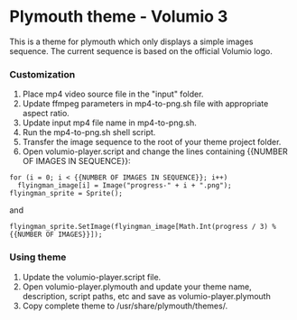 # Plymouth theme - Volumio 3

This is a theme for plymouth which only displays a simple images sequence. 
The current sequence is based on the official Volumio logo.


### Customization

1. Place mp4 video source file in the "input" folder. 
2. Update ffmpeg parameters in mp4-to-png.sh file with appropriate aspect ratio.
3. Update input mp4 file name in mp4-to-png.sh.
4. Run the mp4-to-png.sh shell script.
5. Transfer the image sequence to the root of your theme project folder.
6. Open volumio-player.script and change the lines containing
   {{NUMBER OF IMAGES IN SEQUENCE}}:
```
for (i = 0; i < {{NUMBER OF IMAGES IN SEQUENCE}}; i++)
  flyingman_image[i] = Image("progress-" + i + ".png");
flyingman_sprite = Sprite();
```
and 
```
flyingman_sprite.SetImage(flyingman_image[Math.Int(progress / 3) % {{NUMBER OF IMAGES}}]);
```

### Using theme

1. Update the volumio-player.script file.
2. Open volumio-player.plymouth and update your theme name, description, script paths, etc and save as volumio-player.plymouth
3. Copy complete theme to /usr/share/plymouth/themes/.
